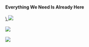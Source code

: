 #### Everything We Need Is Already Here </h4>

<div>
  <a href="https://github.com/unkn0w7n" target="blank">\
    <img src="https://streak-stats.demolab.com/?user=unkn0w7n"/>
  </a>
</div>
<br>
<div>
  <a href="https://github.com/unkn0w7n" target="blank">
    <img src="https://github-readme-stats.vercel.app/api?username=unkn0w7n&show_icons=true"/>
  </a>
</div>
<br>
<div>
  <a href="https://github.com/unkn0w7n" target="blank">
    <img src="https://github-trophies.vercel.app/?username=unkn0w7n&row=1&column=5"/>
  </a>
</div>
<!---
unkn0w7n/unkn0w7n is a ✨ special ✨ repository because its `README.md` (this file) appears on your GitHub profile.
You can click the Preview link to take a look at your changes.
      <a href="https://github.com/unkn0w7n" target="blank">
        <img width="23%" height="23%" src="https://github.com/drknzz/GitHub-Achievements/blob/main/Media/Badges/Pull-Shark/GIF/PullShark_Animated.gif"/>
      </a>
--->
